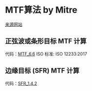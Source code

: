 # MTF算法 by Mitre

[来源网站](https://www2.mitre.org/tech/mtf/)

## 正弦波或条形目标 MTF 计算

代码：[MTF_6.6](./MTF_6.6/)
ISO 标准: ISO 12233:2017

## 边缘目标 (SFR) MTF 计算

代码：[SFR_1.4.2](./SFR_1.4.2/)
